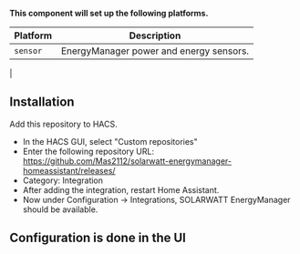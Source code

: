 **This component will set up the following platforms.**

| Platform        | Description                         |
| --------------- | ----------------------------------- |
| `sensor`        | EnergyManager power and energy sensors.
|


## Installation

Add this repository to HACS.
* In the HACS GUI, select "Custom repositories"
* Enter the following repository URL: https://github.com/Mas2112/solarwatt-energymanager-homeassistant/releases/
* Category: Integration
* After adding the integration, restart Home Assistant.
* Now under Configuration -> Integrations, SOLARWATT EnergyManager should be available.


## Configuration is done in the UI


